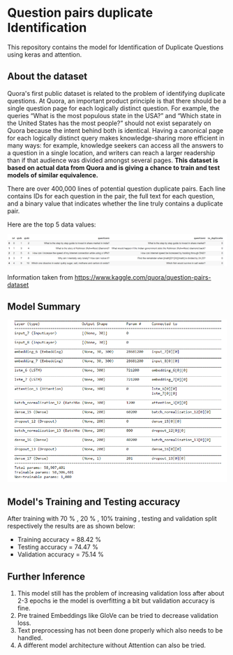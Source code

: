 # Question pairs duplicate Identification
This repository contains the model for Identification of Duplicate Questions using keras and attention.

## About the dataset

Quora's first public dataset is related to the problem of identifying duplicate questions. At Quora, an important product principle is that there should be a single question page for each logically distinct question. For example, the queries “What is the most populous state in the USA?” and “Which state in the United States has the most people?” should not exist separately on Quora because the intent behind both is identical. Having a canonical page for each logically distinct query makes knowledge-sharing more efficient in many ways: for example, knowledge seekers can access all the answers to a question in a single location, and writers can reach a larger readership than if that audience was divided amongst several pages.
**This dataset is based on actual data from Quora and is giving a chance to train and test models of similar equivalence.**

There are over 400,000 lines of potential question duplicate pairs. Each line contains IDs for each question in the pair, the full text for each question, and a binary value that indicates whether the line truly contains a duplicate pair.

Here are the top 5 data values:
<div align='center'>
  <img src = "https://github.com/praneethratna/Question-pairs-duplicate/blob/master/data-image.png" alt = "drawing"/></br>
</div>

Information taken from https://www.kaggle.com/quora/question-pairs-dataset

## Model Summary
<div align='center'>
  <img src = "https://github.com/praneethratna/Question-pairs-duplicate/blob/master/summary.png" alt = "drawing"/></br>
</div>

## Model's Training and Testing accuracy
After training with 70 % , 20 % , 10% training , testing and validation split respectively the results are as shown below:

<ul type = "square" >
  <li> Training accuracy = 88.42 % </li>
  <li> Testing accuracy = 74.47 % </li>
  <li> Validation accuracy = 75.14 % </li>
</ul>

## Further Inference
<ol type = "1">
  <li>This model still has the problem of increasing validation loss after about 2-3 epochs ie the model is overfitting a bit but validation accuracy is fine.</li>
  <li>Pre trained Embeddings like GloVe can be tried to decrease validation loss.</li>
  <li>Text preprocessing has not been done properly which also needs to be handled.</li>
  <li>A different model architecture without Attention can also be tried.</li>
</ol>  
